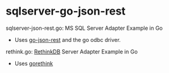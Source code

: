 sqlserver-go-json-rest
======================

sqlserver-json-rest.go: MS SQL Server Adapter Example in Go
  * Uses [go-json-rest](https://github.com/ant0ine/go-json-rest) and the go odbc driver.

rethink.go: [RethinkDB](https://github.com/rethinkdb/rethinkdb) Server Adapter Example in Go
  * Uses [gorethink](https://github.com/dancannon/gorethink)
